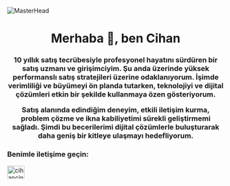 ![MasterHead](https://media.licdn.com/dms/image/v2/D4D16AQEyJwIdMFihBA/profile-displaybackgroundimage-shrink_350_1400/profile-displaybackgroundimage-shrink_350_1400/0/1728771398101?e=1733961600&v=beta&t=3bmzPwS16cHiAWv91KD7LNyFYwZgO2cCrn0kfvS5DEc)



<h1 align="center">Merhaba 👋, ben Cihan</h1>
<h3 align="center">10 yıllık satış tecrübesiyle profesyonel hayatını sürdüren bir satış uzmanı ve girişimciyim. Şu anda üzerinde yüksek performanslı satış stratejileri üzerine odaklanıyorum. İşimde verimliliği ve büyümeyi ön planda tutarken, teknolojiyi ve dijital çözümleri etkin bir şekilde kullanmaya özen gösteriyorum.

Satış alanında edindiğim deneyim, etkili iletişim kurma, problem çözme ve ikna kabiliyetimi sürekli geliştirmemi sağladı. Şimdi bu becerilerimi dijital çözümlerle buluşturarak daha geniş bir kitleye ulaşmayı hedefliyorum.

</h3>

<h3 align="left">Benimle iletişime geçin:</h3>
<p align="left">
<a href="https://instagram.com/cihancini" target="blank"><img align="center" src="https://raw.githubusercontent.com/rahuldkjain/github-profile-readme-generator/master/src/images/icons/Social/instagram.svg" alt="cihancini" height="30" width="40" /></a>
</p>

